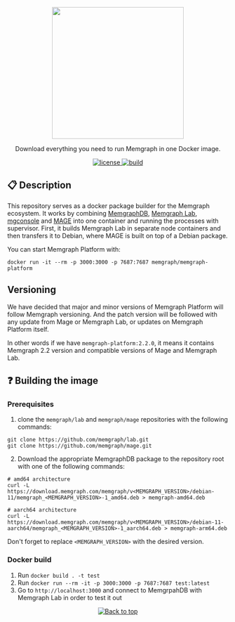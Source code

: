 <p align="center">
  <img src="https://uploads-ssl.webflow.com/5e7ceb09657a69bdab054b3a/5e7ceb09657a6937ab054bba_Black_Original%20_Logo.png" width="300"/>
</p>
<p align="center">Download everything you need to run Memgraph in one Docker image.</p>

<p align="center">
  <a href="https://github.com/memgraph/memgraph-platform/LICENSE">
    <img src="https://img.shields.io/github/license/memgraph/memgraph-platform" alt="license" title="license"/>
  </a>
  <a href="https://github.com/memgraph/memgraph-platform">
    <img src="https://img.shields.io/github/languages/code-size/memgraph/memgraph-platform" alt="build" title="build"/>
  </a>
</p>

## :clipboard: Description

This repository serves as a docker package builder for the Memgraph ecosystem.
It works by combining
[MemgraphDB](https://github.com/memgraph/memgraph-platform), [Memgraph
Lab](https://github.com/memgraph/lab),
[mgconsole](https://github.com/memgraph/mgconsole) and
[MAGE](https://github.com/memgraph/mage) into one container and running the
processes with supervisor. First, it builds Memgraph Lab in separate node
containers and then transfers it to Debian, where MAGE is built on top of a
Debian package.

You can start Memgraph Platform with:

```
docker run -it --rm -p 3000:3000 -p 7687:7687 memgraph/memgraph-platform
```

## Versioning

We have decided that major and minor versions of Memgraph Platform will follow
Memgraph versioning. And the patch version will be followed with any
update from Mage or Memgraph Lab, or updates on Memgraph Platform itself.

In other words if we have `memgraph-platform:2.2.0`, it means it contains Memgraph
2.2 version and compatible versions of Mage and Memgraph Lab.

## :question: Building the image

### Prerequisites

1. clone the `memgraph/lab` and `memgraph/mage` repositories with the following
   commands:

```
git clone https://github.com/memgraph/lab.git
git clone https://github.com/memgraph/mage.git
```

2. Download the appropriate MemgraphDB package to the repository root with one
   of the following commands:

```
# amd64 architecture
curl -L https://download.memgraph.com/memgraph/v<MEMGRAPH_VERSION>/debian-11/memgraph_<MEMGRAPH_VERSION>-1_amd64.deb > memgraph-amd64.deb

# aarch64 architecture
curl -L https://download.memgraph.com/memgraph/v<MEMGRAPH_VERSION>/debian-11-aarch64/memgraph_<MEMGRAPH_VERSION>-1_aarch64.deb > memgraph-arm64.deb
```

Don't forget to replace `<MEMGRAPH_VERSION>` with the desired version.

### Docker build

1. Run `docker build . -t test`
2. Run `docker run --rm -it -p 3000:3000 -p 7687:7687 test:latest`
3. Go to `http://localhost:3000` and connect to MemgrpahDB with Memgraph Lab in
   order to test it out

<p align="center">
  <a href="#">
    <img src="https://img.shields.io/badge/⬆️back_to_top_⬆️-white" alt="Back to top" title="Back to top"/>
  </a>
</p>
